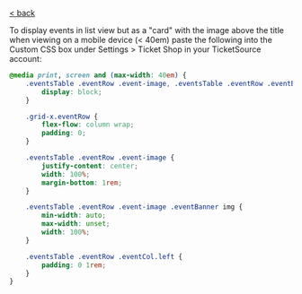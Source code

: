 [< back](../)

To display events in list view but as a "card" with the image above the title when viewing on a mobile device (< 40em) paste the following into the Custom CSS box 
under Settings > Ticket Shop in your TicketSource account:

```css
@media print, screen and (max-width: 40em) {
    .eventsTable .eventRow .event-image, .eventsTable .eventRow .eventBanner {
        display: block;
    }

    .grid-x.eventRow {
        flex-flow: column wrap;
        padding: 0;
    }

    .eventsTable .eventRow .event-image {
        justify-content: center;
        width: 100%;
        margin-bottom: 1rem;
    }

    .eventsTable .eventRow .event-image .eventBanner img {
        min-width: auto;
        max-width: unset;
        width: 100%;
    }

    .eventsTable .eventRow .eventCol.left {
        padding: 0 1rem;
    }
}
```

